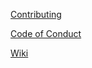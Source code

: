 
[Contributing](http://docs.openstates.org/en/latest/contributing/getting-started.html)

[Code of Conduct](http://docs.openstates.org/en/latest/contributing/code-of-conduct.html)

[Wiki](https://github.com/openstates/meta/wiki)
